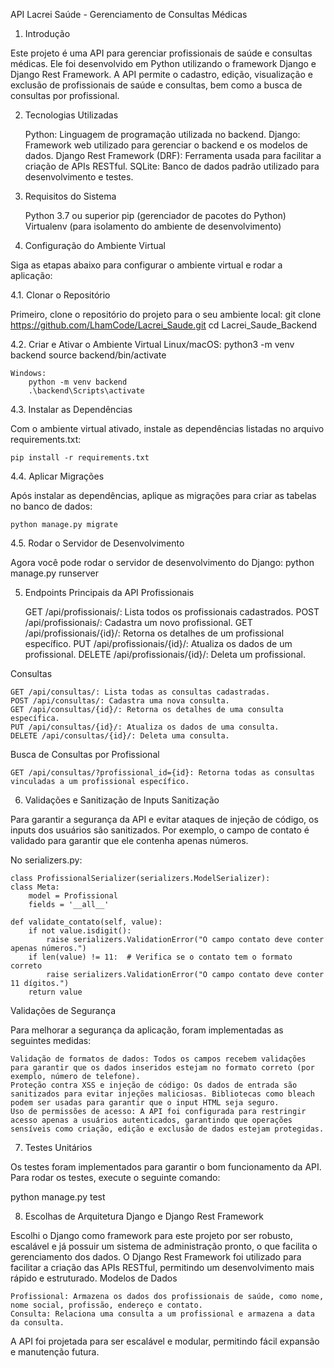 API Lacrei Saúde - Gerenciamento de Consultas Médicas

1. Introdução

Este projeto é uma API para gerenciar profissionais de saúde e consultas médicas. Ele foi desenvolvido em Python utilizando o framework Django e Django Rest Framework. A API permite o cadastro, edição, visualização e exclusão de profissionais de saúde e consultas, bem como a busca de consultas por profissional.

2. Tecnologias Utilizadas

    Python: Linguagem de programação utilizada no backend.
    Django: Framework web utilizado para gerenciar o backend e os modelos de dados.
    Django Rest Framework (DRF): Ferramenta usada para facilitar a criação de APIs RESTful.
    SQLite: Banco de dados padrão utilizado para desenvolvimento e testes.

3. Requisitos do Sistema

    Python 3.7 ou superior
    pip (gerenciador de pacotes do Python)
    Virtualenv (para isolamento do ambiente de desenvolvimento)

4. Configuração do Ambiente Virtual

Siga as etapas abaixo para configurar o ambiente virtual e rodar a aplicação:

4.1. Clonar o Repositório

Primeiro, clone o repositório do projeto para o seu ambiente local:
    git clone https://github.com/LhamCode/Lacrei_Saude.git
    cd Lacrei_Saude_Backend

4.2. Criar e Ativar o Ambiente Virtual
    Linux/macOS:
        python3 -m venv backend
        source backend/bin/activate
    
    Windows:
        python -m venv backend
        .\backend\Scripts\activate

4.3. Instalar as Dependências

Com o ambiente virtual ativado, instale as dependências listadas no arquivo requirements.txt:

    pip install -r requirements.txt

4.4. Aplicar Migrações

Após instalar as dependências, aplique as migrações para criar as tabelas no banco de dados:

    python manage.py migrate

4.5. Rodar o Servidor de Desenvolvimento

Agora você pode rodar o servidor de desenvolvimento do Django:
    python manage.py runserver

5. Endpoints Principais da API
Profissionais

    GET /api/profissionais/: Lista todos os profissionais cadastrados.
    POST /api/profissionais/: Cadastra um novo profissional.
    GET /api/profissionais/{id}/: Retorna os detalhes de um profissional específico.
    PUT /api/profissionais/{id}/: Atualiza os dados de um profissional.
    DELETE /api/profissionais/{id}/: Deleta um profissional.

Consultas

    GET /api/consultas/: Lista todas as consultas cadastradas.
    POST /api/consultas/: Cadastra uma nova consulta.
    GET /api/consultas/{id}/: Retorna os detalhes de uma consulta específica.
    PUT /api/consultas/{id}/: Atualiza os dados de uma consulta.
    DELETE /api/consultas/{id}/: Deleta uma consulta.

Busca de Consultas por Profissional

    GET /api/consultas/?profissional_id={id}: Retorna todas as consultas vinculadas a um profissional específico.

6. Validações e Sanitização de Inputs
Sanitização

Para garantir a segurança da API e evitar ataques de injeção de código, os inputs dos usuários são sanitizados. Por exemplo, o campo de contato é validado para garantir que ele contenha apenas números.

No serializers.py:

    class ProfissionalSerializer(serializers.ModelSerializer):
    class Meta:
        model = Profissional
        fields = '__all__'

    def validate_contato(self, value):
        if not value.isdigit():
            raise serializers.ValidationError("O campo contato deve conter apenas números.")
        if len(value) != 11:  # Verifica se o contato tem o formato correto
            raise serializers.ValidationError("O campo contato deve conter 11 dígitos.")
        return value
Validações de Segurança

Para melhorar a segurança da aplicação, foram implementadas as seguintes medidas:

    Validação de formatos de dados: Todos os campos recebem validações para garantir que os dados inseridos estejam no formato correto (por exemplo, número de telefone).
    Proteção contra XSS e injeção de código: Os dados de entrada são sanitizados para evitar injeções maliciosas. Bibliotecas como bleach podem ser usadas para garantir que o input HTML seja seguro.
    Uso de permissões de acesso: A API foi configurada para restringir acesso apenas a usuários autenticados, garantindo que operações sensíveis como criação, edição e exclusão de dados estejam protegidas.

7. Testes Unitários

Os testes foram implementados para garantir o bom funcionamento da API. Para rodar os testes, execute o seguinte comando:

python manage.py test

8. Escolhas de Arquitetura
Django e Django Rest Framework

Escolhi o Django como framework para este projeto por ser robusto, escalável e já possuir um sistema de administração pronto, o que facilita o gerenciamento dos dados. O Django Rest Framework foi utilizado para facilitar a criação das APIs RESTful, permitindo um desenvolvimento mais rápido e estruturado.
Modelos de Dados

    Profissional: Armazena os dados dos profissionais de saúde, como nome, nome social, profissão, endereço e contato.
    Consulta: Relaciona uma consulta a um profissional e armazena a data da consulta.

A API foi projetada para ser escalável e modular, permitindo fácil expansão e manutenção futura.